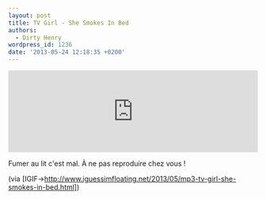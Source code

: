 ```yaml
---
layout: post
title: TV Girl - She Smokes In Bed
authors:
  - Dirty Henry
wordpress_id: 1236
date: '2013-05-24 12:18:35 +0200'
---
```

<iframe width="100%" height="166" scrolling="no" frameborder="no" src="https://w.soundcloud.com/player/?url=http%3A%2F%2Fapi.soundcloud.com%2Ftracks%2F93436394"></iframe>

Fumer au lit c'est mal. À ne pas reproduire chez vous !

(via [IGIF->http://www.iguessimfloating.net/2013/05/mp3-tv-girl-she-smokes-in-bed.html])
